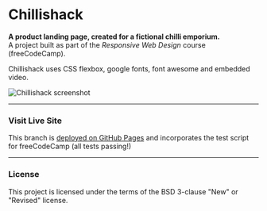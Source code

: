 # Chillishack

**A product landing page, created for a fictional chilli emporium.**<br>
A project built as part of the _Responsive Web Design_ course (freeCodeCamp).

Chillishack uses CSS flexbox, google fonts, font awesome and embedded video.

![Chillishack screenshot](img/chillishack.gif)

---

### Visit Live Site

This branch is [deployed on GitHub Pages](https://makeitback.github.io/Chillishack/) and incorporates the test script for freeCodeCamp (all tests passing!)

---

### License

This project is licensed under the terms of the BSD 3-clause "New" or "Revised" license.<br>
